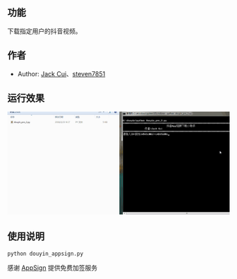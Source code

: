 ## 功能

下载指定用户的抖音视频。

## 作者

* Author: [Jack Cui](http://cuijiahua.com "悬停显示")、[steven7851](https://github.com/steven7851 "悬停显示")

## 运行效果

![image](https://github.com/Jack-Cherish/Pictures/blob/master/14.gif)

## 使用说明

	python douyin_appsign.py

感谢 [AppSign](https://github.com/AppSign/douyin) 提供免费加签服务
